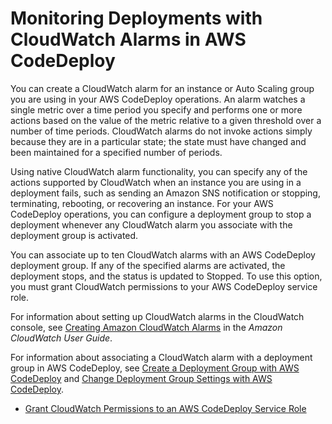 # Monitoring Deployments with CloudWatch Alarms in AWS CodeDeploy<a name="monitoring-create-alarms"></a>

You can create a CloudWatch alarm for an instance or Auto Scaling group you are using in your AWS CodeDeploy operations\. An alarm watches a single metric over a time period you specify and performs one or more actions based on the value of the metric relative to a given threshold over a number of time periods\.  CloudWatch alarms do not invoke actions simply because they are in a particular state; the state must have changed and been maintained for a specified number of periods\.

Using native CloudWatch alarm functionality, you can specify any of the actions supported by CloudWatch when an instance you are using in a deployment fails, such as sending an Amazon SNS notification or stopping, terminating, rebooting, or recovering an instance\. For your AWS CodeDeploy operations, you can configure a deployment group to stop a deployment whenever any CloudWatch alarm you associate with the deployment group is activated\. 

You can associate up to ten CloudWatch alarms with an AWS CodeDeploy deployment group\. If any of the specified alarms are activated, the deployment stops, and the status is updated to Stopped\. To use this option, you must grant CloudWatch permissions to your AWS CodeDeploy service role\.

For information about setting up CloudWatch alarms in the CloudWatch console, see [Creating Amazon CloudWatch Alarms](http://docs.aws.amazon.com/AmazonCloudWatch/latest/DeveloperGuide/AlarmThatSendsEmail.html) in the *Amazon CloudWatch User Guide*\.

For information about associating a CloudWatch alarm with a deployment group in AWS CodeDeploy, see [Create a Deployment Group with AWS CodeDeploy](deployment-groups-create.md) and [Change Deployment Group Settings with AWS CodeDeploy](deployment-groups-edit.md)\.


+ [Grant CloudWatch Permissions to an AWS CodeDeploy Service Role](monitoring-create-alarms-grant-permissions.md)